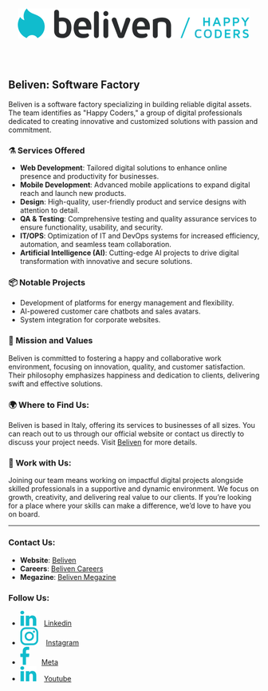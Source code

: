 <br>
<p align="center"><img src="../assets/logo.svg?sanitize=true" /></p>
<br>

<br />

## Beliven: Software Factory

Beliven is a software factory specializing in building reliable digital assets. The team identifies as "Happy Coders," a group of digital professionals dedicated to creating innovative and customized solutions with passion and commitment.

### ⚗️ Services Offered

- **Web Development**: Tailored digital solutions to enhance online presence and productivity for businesses.
- **Mobile Development**: Advanced mobile applications to expand digital reach and launch new products.
- **Design**: High-quality, user-friendly product and service designs with attention to detail.
- **QA & Testing**: Comprehensive testing and quality assurance services to ensure functionality, usability, and security.
- **IT/OPS**: Optimization of IT and DevOps systems for increased efficiency, automation, and seamless team collaboration.
- **Artificial Intelligence (AI)**: Cutting-edge AI projects to drive digital transformation with innovative and secure solutions.

### 📦 Notable Projects
- Development of platforms for energy management and flexibility.
- AI-powered customer care chatbots and sales avatars.
- System integration for corporate websites.

### 🚀 Mission and Values
Beliven is committed to fostering a happy and collaborative work environment, focusing on innovation, quality, and customer satisfaction. Their philosophy emphasizes happiness and dedication to clients, delivering swift and effective solutions.

### 🌍 Where to Find Us:
Beliven is based in Italy, offering its services to businesses of all sizes.
You can reach out to us through our official website or contact us directly to discuss your project needs.
Visit [Beliven](https://www.beliven.com/) for more details.

### 💼 Work with Us:

Joining our team means working on impactful digital projects alongside skilled professionals in a supportive and dynamic environment.
We focus on growth, creativity, and delivering real value to our clients.
If you’re looking for a place where your skills can make a difference, we’d love to have you on board.

---

### Contact Us:

- **Website**: [Beliven](https://www.beliven.com/)
- **Careers**: [Beliven Careers](https://careers.beliven.com/)
- **Megazine**: [Beliven Megazine](https://megazine.beliven.com/)

### Follow Us:

- <img src="../assets/social/linkedin.svg?sanitize=true" alt="Linkedin" /> &nbsp;&nbsp; [Linkedin](https://it.linkedin.com/company/beliven)
- <img src="../assets/social/instagram.svg?sanitize=true" alt="Instagram" /> &nbsp;&nbsp; [Instagram](https://www.instagram.com/happycoders/)
- <img src="../assets/social/facebook.svg?sanitize=true" alt="Meta" /> &nbsp;&nbsp;&nbsp;&nbsp; [Meta](https://www.facebook.com/Belivencom/)
- <img src="../assets/social/linkedin.svg?sanitize=true" alt="Youtube" /> &nbsp;&nbsp; [Youtube](https://www.youtube.com/@beliven)
